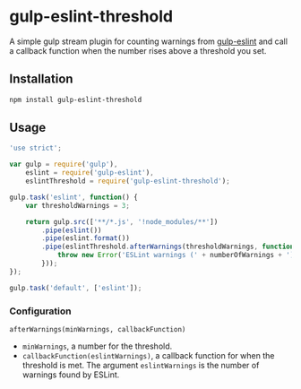 # gulp-eslint-threshold

A simple gulp stream plugin for counting warnings from [gulp-eslint](https://www.npmjs.com/package/gulp-eslint) and call a callback function when the number rises above a threshold you set.

## Installation

```sh
npm install gulp-eslint-threshold
```

## Usage
```js
'use strict';

var gulp = require('gulp'),
	eslint = require('gulp-eslint'),
	eslintThreshold = require('gulp-eslint-threshold');

gulp.task('eslint', function() {
	var thresholdWarnings = 3;

	return gulp.src(['**/*.js', '!node_modules/**'])
		.pipe(eslint())
		.pipe(eslint.format())
		.pipe(eslintThreshold.afterWarnings(thresholdWarnings, function (numberOfWarnings) {
			throw new Error('ESLint warnings (' + numberOfWarnings + ') equal to or greater than the threshold (' + thresholdWarnings + ')');
		}));
});

gulp.task('default', ['eslint']);
```

### Configuration

`afterWarnings(minWarnings, callbackFunction)`

- `minWarnings`, a number for the threshold.
- `callbackFunction(eslintWarnings)`, a callback function for when the threshold is met. The argument `eslintWarnings` is the number of warnings found by ESLint.
